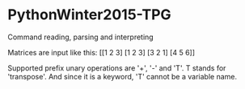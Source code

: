 # PythonWinter2015-TPG
Command reading, parsing and interpreting

Matrices are input like this:
    [[1 2 3] [1 2 3] [3 2 1] [4 5 6]]

Supported prefix unary operations are '+', '-' and 'T'. 
T stands for 'transpose'. And since it is a keyword, 'T' cannot be a variable name.
